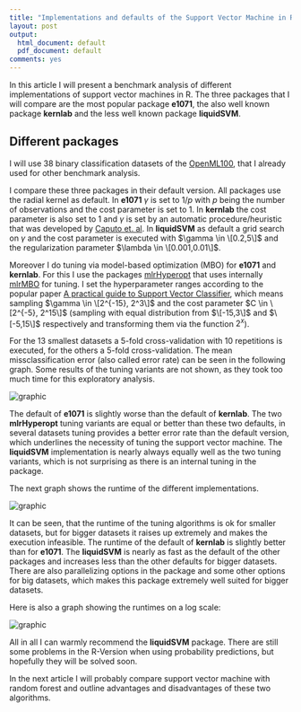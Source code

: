 ```yaml
---
title: "Implementations and defaults of the Support Vector Machine in R"
layout: post
output:
  html_document: default
  pdf_document: default
comments: yes
---
```


In this article I will present a benchmark analysis of different implementations of support vector machines in R. 
The three packages that I will compare are the most popular package **e1071**, the also well known package **kernlab** and the less well known package **liquidSVM**. 

<!--excerpt-->

## Different packages

I will use 38 binary classification datasets of the [OpenML100](https://arxiv.org/abs/1708.03731), that I already used for other benchmark analysis. 

I compare these three packages in their default version. All packages use the radial kernel as default. 
In **e1071** $\gamma$ is set to $1/p$ with  $p$ being the number of observations and the cost parameter is set to 1. 
In **kernlab** the cost parameter is also set to 1 and $\gamma$ is set by an automatic procedure/heuristic that was developed by [Caputo et. al](https://www.researchgate.net/publication/239415588_Appearance-based_Object_Recognition_using_SVMs_Which_Kernel_Should_I_Use).
In **liquidSVM** as default a grid search on $\gamma$ and the cost parameter is executed with $\gamma \in \[0.2,5\]$ and the regularization parameter $\lambda \in \[0.001,0.01\]$.

Moreover I do tuning via model-based optimization (MBO) for **e1071** and **kernlab**. 
For this I use the packages [mlrHyperopt](https://github.com/jakob-r/mlrHyperopt) that uses internally [mlrMBO](https://github.com/mlr-org/mlrMBO) for tuning. I set the hyperparameter ranges according to the popular paper [A practical guide to Support Vector Classifier](https://www.csie.ntu.edu.tw/~cjlin/papers/guide/guide.pdf), which means sampling $\gamma \in \[2^{-15}, 2^3\]$ and the cost 
parameter $C \in \[2^{-5}, 2^15\]$ (sampling with equal distribution from $\[-15,3\]$ and $\[-5,15\]$ respectively and transforming them via the function $2^x$).

For the 13 smallest datasets a 5-fold cross-validation with 10 repetitions is executed, for the others a 5-fold cross-validation. 
The mean missclassification error (also called error rate) can be seen in the following graph. 
Some results of the tuning variants are not shown, as they took too much time for this exploratory analysis. 

![graphic](e1071_vs_ksvm_vs_liquidSVM_mmce.png)

The default of **e1071** is slightly worse than the default of **kernlab**. 
The two **mlrHyperopt** tuning variants are equal or better than these two defaults, in several datasets tuning provides a better error rate than the default version, which underlines the necessity of tuning the support vector machine. The **liquidSVM** implementation is nearly always equally well as the two tuning variants, which is not surprising as there is an internal tuning in the package. 

The next graph shows the runtime of the different implementations.

![graphic](e1071_vs_ksvm_vs_liquidSVM_runtime.png)

It can be seen, that the runtime of the tuning algorithms is ok for smaller datasets, but for bigger datasets it raises up extremely and makes the execution infeasible. 
The runtime of the default of **kernlab** is slightly better than for **e1071**. The **liquidSVM** is nearly as fast as the default of the other packages and increases less than the other defaults for bigger datasets. There are also parallelizing options in the package and some other options for big datasets, which makes this package extremely well suited for bigger datasets. 

Here is also a graph showing the runtimes on a log scale:

![graphic](e1071_vs_ksvm_vs_liquidSVM_runtime.png)

All in all I can warmly recommend the **liquidSVM** package. There are still some problems in the R-Version when using probability predictions, but hopefully they will be solved soon. 

In the next article I will probably compare support vector machine with random forest and outline advantages and disadvantages of these two algorithms. 